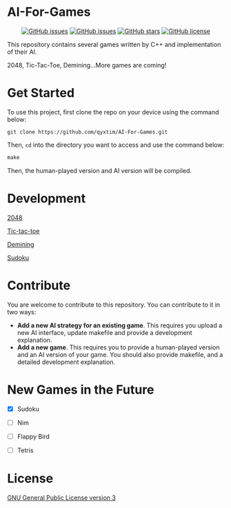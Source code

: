 # AI-For-Games
<p align="center">
  <a href="https://github.com/qyxtim/AI-For-Games/issues"><img alt="GitHub issues" src="https://img.shields.io/github/issues/qyxtim/AI-For-Games"></a>
  <a href="https://github.com/qyxtim/AI-For-Games"><img alt="GitHub issues" src="https://img.shields.io/github/last-commit/qyxtim/AI-For-Games"></a>
  <a href="https://github.com/qyxtim/AI-For-Games/stargazers"><img alt="GitHub stars" src="https://img.shields.io/github/stars/qyxtim/AI-For-Games"></a>
  <a href="https://github.com/qyxtim/AI-For-Games/blob/main/LICENSE"><img alt="GitHub license" src="https://img.shields.io/github/license/qyxtim/AI-For-Games"></a>

This repository contains several games written by C++ and implementation of their AI.

2048, Tic-Tac-Toe, Demining...More games are coming!

# Get Started
To use this project, first clone the repo on your device using the command below:

```
git clone https://github.com/qyxtim/AI-For-Games.git
```

Then, `cd` into the directory you want to access and use the command below:

```makefile
make
```

Then, the human-played version and AI version will be compiled.

# Development

[2048](https://github.com/qyxtim/AI-For-Games/tree/main/2048)

[Tic-tac-toe](https://github.com/qyxtim/AI-For-Games/tree/main/tic-tac-toe)

[Demining](https://github.com/qyxtim/AI-For-Games/tree/main/demining)

[Sudoku](https://github.com/qyxtim/AI-For-Games/tree/main/sudoku)

# Contribute
You are welcome to contribute to this repository. You can contribute to it in two ways:

- **Add a new AI strategy for an existing game**. This requires you upload a new AI interface, update makefile and provide a development explanation.
- **Add a new game**. This requires you to provide a human-played version and an AI version of your game. You should also provide makefile, and a detailed development explanation.

# New Games in the Future

- [x] Sudoku

- [ ] Nim

- [ ] Flappy Bird

- [ ] Tetris

# License
[GNU General Public License version 3](https://opensource.org/licenses/GPL-3.0)
